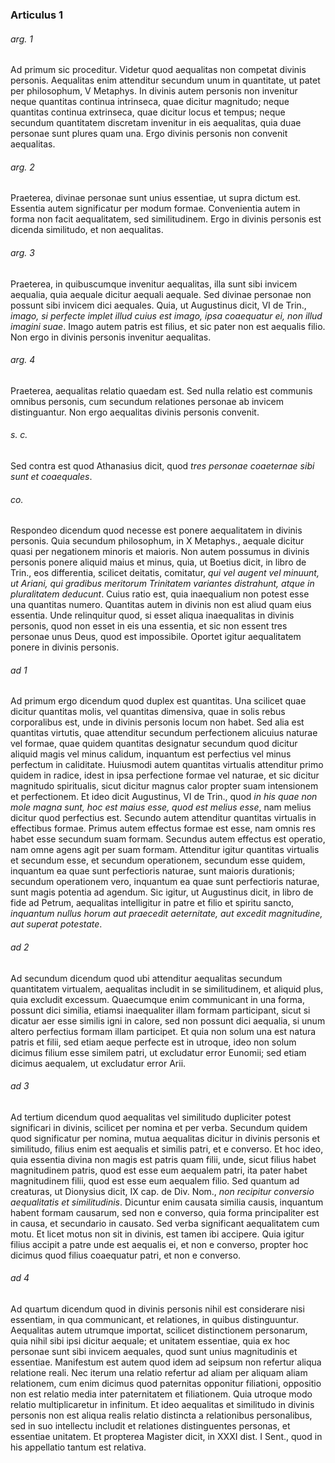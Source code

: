 ### Articulus 1

###### arg. 1
Ad primum sic proceditur. Videtur quod aequalitas non competat divinis personis. Aequalitas enim attenditur secundum unum in quantitate, ut patet per philosophum, V Metaphys. In divinis autem personis non invenitur neque quantitas continua intrinseca, quae dicitur magnitudo; neque quantitas continua extrinseca, quae dicitur locus et tempus; neque secundum quantitatem discretam invenitur in eis aequalitas, quia duae personae sunt plures quam una. Ergo divinis personis non convenit aequalitas.

###### arg. 2
Praeterea, divinae personae sunt unius essentiae, ut supra dictum est. Essentia autem significatur per modum formae. Convenientia autem in forma non facit aequalitatem, sed similitudinem. Ergo in divinis personis est dicenda similitudo, et non aequalitas.

###### arg. 3
Praeterea, in quibuscumque invenitur aequalitas, illa sunt sibi invicem aequalia, quia aequale dicitur aequali aequale. Sed divinae personae non possunt sibi invicem dici aequales. Quia, ut Augustinus dicit, VI de Trin., *imago, si perfecte implet illud cuius est imago, ipsa coaequatur ei, non illud imagini suae*. Imago autem patris est filius, et sic pater non est aequalis filio. Non ergo in divinis personis invenitur aequalitas.

###### arg. 4
Praeterea, aequalitas relatio quaedam est. Sed nulla relatio est communis omnibus personis, cum secundum relationes personae ab invicem distinguantur. Non ergo aequalitas divinis personis convenit.

###### s. c.
Sed contra est quod Athanasius dicit, quod *tres personae coaeternae sibi sunt et coaequales*.

###### co.
Respondeo dicendum quod necesse est ponere aequalitatem in divinis personis. Quia secundum philosophum, in X Metaphys., aequale dicitur quasi per negationem minoris et maioris. Non autem possumus in divinis personis ponere aliquid maius et minus, quia, ut Boetius dicit, in libro de Trin., eos differentia, scilicet deitatis, comitatur, *qui vel augent vel minuunt, ut Ariani, qui gradibus meritorum Trinitatem variantes distrahunt, atque in pluralitatem deducunt*. Cuius ratio est, quia inaequalium non potest esse una quantitas numero. Quantitas autem in divinis non est aliud quam eius essentia. Unde relinquitur quod, si esset aliqua inaequalitas in divinis personis, quod non esset in eis una essentia, et sic non essent tres personae unus Deus, quod est impossibile. Oportet igitur aequalitatem ponere in divinis personis.

###### ad 1
Ad primum ergo dicendum quod duplex est quantitas. Una scilicet quae dicitur quantitas molis, vel quantitas dimensiva, quae in solis rebus corporalibus est, unde in divinis personis locum non habet. Sed alia est quantitas virtutis, quae attenditur secundum perfectionem alicuius naturae vel formae, quae quidem quantitas designatur secundum quod dicitur aliquid magis vel minus calidum, inquantum est perfectius vel minus perfectum in caliditate. Huiusmodi autem quantitas virtualis attenditur primo quidem in radice, idest in ipsa perfectione formae vel naturae, et sic dicitur magnitudo spiritualis, sicut dicitur magnus calor propter suam intensionem et perfectionem. Et ideo dicit Augustinus, VI de Trin., quod *in his quae non mole magna sunt, hoc est maius esse, quod est melius esse*, nam melius dicitur quod perfectius est. Secundo autem attenditur quantitas virtualis in effectibus formae. Primus autem effectus formae est esse, nam omnis res habet esse secundum suam formam. Secundus autem effectus est operatio, nam omne agens agit per suam formam. Attenditur igitur quantitas virtualis et secundum esse, et secundum operationem, secundum esse quidem, inquantum ea quae sunt perfectioris naturae, sunt maioris durationis; secundum operationem vero, inquantum ea quae sunt perfectioris naturae, sunt magis potentia ad agendum. Sic igitur, ut Augustinus dicit, in libro de fide ad Petrum, aequalitas intelligitur in patre et filio et spiritu sancto, *inquantum nullus horum aut praecedit aeternitate, aut excedit magnitudine, aut superat potestate*.

###### ad 2
Ad secundum dicendum quod ubi attenditur aequalitas secundum quantitatem virtualem, aequalitas includit in se similitudinem, et aliquid plus, quia excludit excessum. Quaecumque enim communicant in una forma, possunt dici similia, etiamsi inaequaliter illam formam participant, sicut si dicatur aer esse similis igni in calore, sed non possunt dici aequalia, si unum altero perfectius formam illam participet. Et quia non solum una est natura patris et filii, sed etiam aeque perfecte est in utroque, ideo non solum dicimus filium esse similem patri, ut excludatur error Eunomii; sed etiam dicimus aequalem, ut excludatur error Arii.

###### ad 3
Ad tertium dicendum quod aequalitas vel similitudo dupliciter potest significari in divinis, scilicet per nomina et per verba. Secundum quidem quod significatur per nomina, mutua aequalitas dicitur in divinis personis et similitudo, filius enim est aequalis et similis patri, et e converso. Et hoc ideo, quia essentia divina non magis est patris quam filii, unde, sicut filius habet magnitudinem patris, quod est esse eum aequalem patri, ita pater habet magnitudinem filii, quod est esse eum aequalem filio. Sed quantum ad creaturas, ut Dionysius dicit, IX cap. de Div. Nom., *non recipitur conversio aequalitatis et similitudinis*. Dicuntur enim causata similia causis, inquantum habent formam causarum, sed non e converso, quia forma principaliter est in causa, et secundario in causato. Sed verba significant aequalitatem cum motu. Et licet motus non sit in divinis, est tamen ibi accipere. Quia igitur filius accipit a patre unde est aequalis ei, et non e converso, propter hoc dicimus quod filius coaequatur patri, et non e converso.

###### ad 4
Ad quartum dicendum quod in divinis personis nihil est considerare nisi essentiam, in qua communicant, et relationes, in quibus distinguuntur. Aequalitas autem utrumque importat, scilicet distinctionem personarum, quia nihil sibi ipsi dicitur aequale; et unitatem essentiae, quia ex hoc personae sunt sibi invicem aequales, quod sunt unius magnitudinis et essentiae. Manifestum est autem quod idem ad seipsum non refertur aliqua relatione reali. Nec iterum una relatio refertur ad aliam per aliquam aliam relationem, cum enim dicimus quod paternitas opponitur filiationi, oppositio non est relatio media inter paternitatem et filiationem. Quia utroque modo relatio multiplicaretur in infinitum. Et ideo aequalitas et similitudo in divinis personis non est aliqua realis relatio distincta a relationibus personalibus, sed in suo intellectu includit et relationes distinguentes personas, et essentiae unitatem. Et propterea Magister dicit, in XXXI dist. I Sent., quod in his appellatio tantum est relativa.

